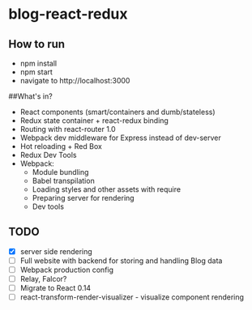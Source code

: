 # blog-react-redux
## How to run
* npm install
* npm start
* navigate to http://localhost:3000

##What's in?
* React components (smart/containers and dumb/stateless)
* Redux state container + react-redux binding
* Routing with react-router 1.0
* Webpack dev middleware for Express instead of dev-server
* Hot reloading + Red Box
* Redux Dev Tools
* Webpack:
    - Module bundling
    - Babel transpilation
    - Loading styles and other assets with require
    - Preparing server for rendering
    - Dev tools

## TODO
- [x] server side rendering
- [ ] Full website with backend for storing and handling Blog data
- [ ] Webpack production config
- [ ] Relay, Falcor?
- [ ] Migrate to React 0.14
- [ ] react-transform-render-visualizer - visualize component rendering
